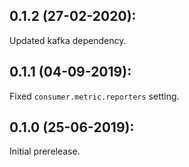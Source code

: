 ## 0.1.2 (27-02-2020):

Updated kafka dependency.

## 0.1.1 (04-09-2019):

Fixed `consumer.metric.reporters` setting.

## 0.1.0 (25-06-2019): 

Initial prerelease.